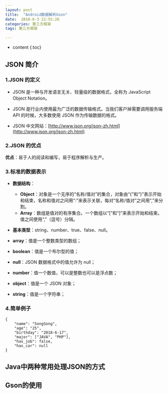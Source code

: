 ```yaml
---
layout: post
title:  "Android数据解析Gson"
date:  2018-6-3 22:55:26
categories: 第三方框架
tags: 第三方框架

---
```

* content
{:toc}


## JSON 简介

### 1.JSON 的定义

- JSON 是一种与开发语言无关、轻量级的数据格式，全称为 JavaScript Object Notation。

- JSON 是行业内使用最为广泛的数据传输格式。当我们客户掉需要调用服务端 API 的时候，大多数使用 JSON 作为传输数据的格式。

- JSON 中文网站：[http://www.json.org/json-zh.html](http://www.json.org/json-zh.html)

### 2.JSON 的优点

**优点**：易于人的阅读和编写，易于程序解析与生产。

### 3.标准的数据表示

- **数据结构**：
	- **Object**：对象是一个无序的“名称/值对”的集合，对象由“{”和“}”表示开始和结束，名称和值对之间用“:”来表示关联，每对“名称/值对”之间用“,”来分割。
	- **Array**：数组是值对的有序集合。一个数组以“[”和“]”来表示开始和结束。值之间使用“,”（逗号）分隔。

- **基本类型**：string、number、true、false、null。
 - **array**：值是一个整数类型的数组；
 - **boolean**：值是一个布尔型的值；
 - **null**：JSON 数据格式中的值允许为 null；
 - **number**：值一个数值，可以是整数也可以是浮点数；
 - **object**：值是一个 JSON 对象；
 - **string**：值是一个字符串；

### 4.简单例子

```
{
	"name": "SongSong",
	"age": "25",
	"birthday": "2018-6-17",
	"major": ["JAVA", "PHP"],
	"has_job": false,
	"has_car": null
}
```



## Java中两种常用处理JSON的方式

## Gson的使用
